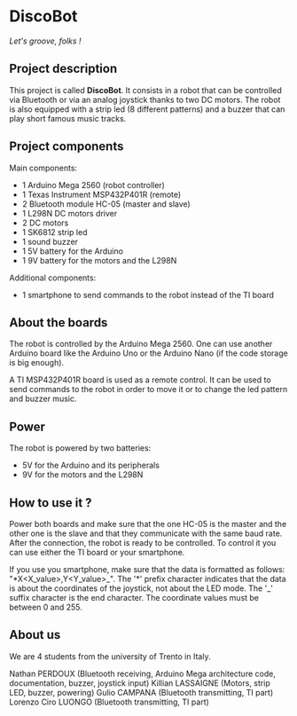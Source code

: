 # DiscoBot

*Let's groove, folks !*

## Project description

This project is called **DiscoBot**. It consists in a robot that can be controlled via Bluetooth or via an analog joystick thanks to two DC motors. The robot is also equipped with a strip led (8 different patterns) and a buzzer that can play short famous music tracks.

## Project components

Main components:

- 1 Arduino Mega 2560 (robot controller)
- 1 Texas Instrument MSP432P401R (remote)
- 2 Bluetooth module HC-05 (master and slave)
- 1 L298N DC motors driver
- 2 DC motors
- 1 SK6812 strip led
- 1 sound buzzer
- 1 5V battery for the Arduino
- 1 9V battery for the motors and the L298N

Additional components:
- 1 smartphone to send commands to the robot instead of the TI board

## About the boards

The robot is controlled by the Arduino Mega 2560. One can use another Arduino board like the Arduino Uno or the Arduino Nano (if the code storage is big enough).

A TI MSP432P401R board is used as a remote control. It can be used to send commands to the robot in order to move it or to change the led pattern and buzzer music.

## Power
The robot is powered by two batteries:
- 5V for the Arduino and its peripherals
- 9V for the motors and the L298N

## How to use it ?

Power both boards and make sure that the one HC-05 is the master and the other one is the slave and that they communicate with the same baud rate.
After the connection, the robot is ready to be controlled.
To control it you can use either the TI board or your smartphone.

If you use you smartphone, make sure that the data is formatted as follows: "*X<X_value>,Y<Y_value>_".
The '\*' prefix character indicates that the data is about the coordinates of the joystick, not about the LED mode.
The '\_' suffix character is the end character.
The coordinate values must be between 0 and 255.

## About us
We are 4 students from the university of Trento in Italy.

Nathan PERDOUX (Bluetooth receiving, Arduino Mega architecture code, documentation, buzzer, joystick input)
Killian LASSAIGNE (Motors, strip LED, buzzer, powering)
Gulio CAMPANA (Bluetooth transmitting, TI part)
Lorenzo Ciro LUONGO (Bluetooth transmitting, TI part)